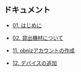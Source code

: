 ## ドキュメント

- [01. はじめに](md/01.md)
- [02. 貸出機材について](md/02.md)

- [11. obnizアカウントの作成](md/11.md)
- [12. デバイスの追加](md/12.md)
